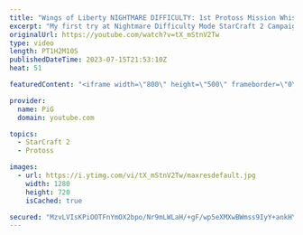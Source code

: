 ```yaml
---
title: "Wings of Liberty NIGHTMARE DIFFICULTY: 1st Protoss Mission Whispers of Doom. Part 9 - StarCraft 2"
excerpt: "My first try at Nightmare Difficulty Mode StarCraft 2 Campaign created by GiantGrantGames and his amazing modding community. Having lots of fun with it! Here's the 9th part containing:  0:00 What is this range?! 0:12 Whispers of Doom  Here's a guide on how to play nightmare mode: https://www.reddit.com/r/StarcraftCampaigns/comments/tcxzii/wings_of_liberty_nightmare_difficulty/"
originalUrl: https://youtube.com/watch?v=tX_mStnV2Tw
type: video
length: PT1H2M10S
publishedDateTime: 2023-07-15T21:53:10Z
heat: 51

featuredContent: "<iframe width=\"800\" height=\"500\" frameborder=\"0\" src=\"https://www.youtube.com/embed/tX_mStnV2Tw\" allow=\"accelerometer; autoplay; encrypted-media; gyroscope; picture-in-picture\" allowfullscreen></iframe>"

provider:
  name: PiG
  domain: youtube.com

topics:
  - StarCraft 2
  - Protoss

images:
  - url: https://i.ytimg.com/vi/tX_mStnV2Tw/maxresdefault.jpg
    width: 1280
    height: 720
    isCached: true

secured: "MzvLVIsKPiOOTFnYmOX2bpo/Nr9mLWLaH/+gF/wp5eXMXwBWmss9IyY+ankHYYQ4l6wadbiBzOojzwUoZ2rLh3aG03CzRj8IWXsUZQ9VBiZeUHvKETCJgc6o/zk6RzSP2uk4ava20CIZv8/W8ixR3v6HoUKPzb2HO6lYr4Axd0pHICaoGZsfN0PhY53JjErh3aRwbNLY9EP22hnVndWS+ZOe0hdhx24qZeSL/gynfxcLAod/36zvm8A55LaK70DWg2ER3NzlId0qMTZGnTHR19qX6mlI0Zzg7nx7Pa7Xc3u3oUMU0dY85p2NFOie8C9MlRvTOP6yxTtMB3MFU/y+9/7C48oJJ60GbY54QpejrE2ObarkmEYjyqEw2BIMPOlCw8Yj0hnmQIMwqP9To7yBrcPht5WxbbvqK+6UCMaIfeE=;jjB+1z4rxeTUmIzpE0EMqQ=="
---
```


